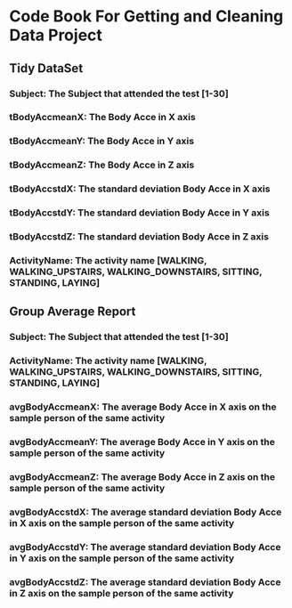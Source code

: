 # Code Book For Getting and Cleaning Data Project


## Tidy DataSet

 ### Subject:		The Subject that attended the test [1-30]
 ### tBodyAccmeanX:	The Body Acce in X axis
 ### tBodyAccmeanY:	The Body Acce in Y axis
 ### tBodyAccmeanZ:	The Body Acce in Z axis
 ### tBodyAccstdX:	The standard deviation Body Acce in X axis
 ### tBodyAccstdY:	The standard deviation Body Acce in Y axis
 ### tBodyAccstdZ:	The standard deviation Body Acce in Z axis
 ### ActivityName:	The activity name [WALKING, WALKING_UPSTAIRS, WALKING_DOWNSTAIRS, SITTING, STANDING, LAYING]


## Group Average Report

 ### Subject:		The Subject that attended the test [1-30]
 ### ActivityName:	The activity name [WALKING, WALKING_UPSTAIRS, WALKING_DOWNSTAIRS, SITTING, STANDING, LAYING]
 ### avgBodyAccmeanX:	The average Body Acce in X axis on the sample person of the same activity
 ### avgBodyAccmeanY:	The average Body Acce in Y axis on the sample person of the same activity
 ### avgBodyAccmeanZ:	The average Body Acce in Z axis on the sample person of the same activity
 ### avgBodyAccstdX:	The average standard deviation Body Acce in X axis on the sample person of the same activity
 ### avgBodyAccstdY:	The average standard deviation Body Acce in Y axis on the sample person of the same activity
 ### avgBodyAccstdZ:	The average standard deviation Body Acce in Z axis on the sample person of the same activity